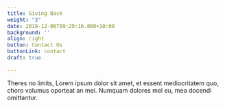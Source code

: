 ```yaml
---
title: Giving Back
weight: "3"
date: 2018-12-06T09:29:16.000+10:00
background: ''
align: right
button: Contact Us
buttonLink: contact
draft: true

---
```

Theres no limits, Lorem ipsum dolor sit amet, et essent mediocritatem quo, choro volumus oporteat an mei. Numquam dolores mel eu, mea docendi omittantur.